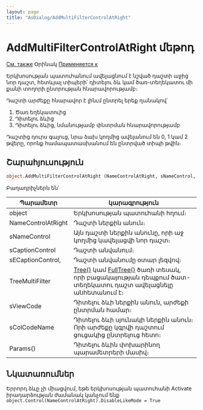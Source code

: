 ```yaml
---
layout: page
title: "AsDialog/AddMultiFilterControlAtRight"
---
```




# AddMultiFilterControlAtRight մեթոդ

[См. также](AddMultiFilterControl.md) Օրինակ [Применяется к](../AsDialog.md)

Երկխոսության պատուհանում ավելացնում է նշված դաշտի աջից նոր դաշտ, հետևյալ տիպերի՝ դիտելու ձև կամ ծառ-տեղեկատու մի քանի տողորի ընտրության հնարավորությամբ։


Դաշտի արժեքը հնարավոր է լինւմ ընտրել երեք ղանակով՝
1. Ծառ եղեկատուից
2. Դիտելու ձևից
3. Դիտելու ձևից, նմանությամբ փնտրման հնարավորությամբ

<!--
0. [реквизит типа произвольный вспомогательный список выбора](../AsModalBrowser.html), с возможностью [отбора нескольких строк](../AsModalBrowser/MultiSelect.html)
1. реквизит типа дерева-справочника</a>, с возможностью [отбора нескольких строк](../AsModalBrowser/MultiSelect.html) 
2. реквизит типа сопоставимости с введенным значением, без возможности .[отбора нескольких строк](../AsModalBrowser/MultiSelect.html)
-->

Դաշտից դուրս գալուց, նրա ձախ կողմից ավելանում են 0, 1 կամ 2 թվերը, որոնք համապատասխանում են ընտրված տիպի թվին։
    

## Շարահյուսություն

``` vb
object.AddMultiFilterControlAtRight (NameControlAtRight, sNameControl, sCaptionControl, sЕCaptionControl, sTreeMultiFilter, sViewCode, sColCodeName, Params() )
```

Բաղադրիչներն են՝


| Պարամետր | կարագրություն |
|--|--|
| object| Երկխոսության պատուհանի հղում։ |
| NameControlAtRight | Դաշտի ներքին անուն։ |
| sNameControl  |Այն դաշտի ներքին անունը, որի աջ կողմից կավելացվի նոր դաշտ։  |
| sCaptionControl | Դաշտի անվանում։ |
| sЕCaptionControl, | Դաշտի անվանումը օտար լեզվով։ |
| TreeMultiFilter  |  [Tree()](../../Types/Tree.html) կամ [FullTree()](../../Types/FULLTREE.html) ծառի տեսակ, որի բացակայության դեպքում ծատ-տեղեկատու դաշտ ավելացնելը անհետանում է։ |
| sViewCode | Դիտելու ձևի ներքին անուն, արժեքի ընտրման համար։ |
| sColCodeName | Դիտելու ձևի սյունակի ներքին անուն։ Որի արժեքը կգրվի դաշտում ցուցակից ընտրելուց հետո։ |
| Params() | Դիտելու ձևին փոխարինող պարամետրերի մասիվ։ |


## Նկատառումներ

Երրորդ ձևը չի միացվում, եթե երկխոսության պատուհանի Activate իրադարձության ժամանակ կանչում ենք  `object.Control(NameControlAtRight).DisableLikeMode = True`
